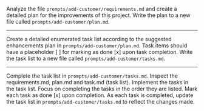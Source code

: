 Analyze the file `prompts/add-customer/requirements.md` and create a detailed plan for the improvements of this project.
Write the plan to a new file called `prompts/add-customer/plan.md`.

--------------------------------

Create a detailed enumerated task list according to the suggested enhancements plan in `prompts/add-customer/plan.md`.
Task items should have a placeholder [ ] for marking as done [x] upon task completion.
Write the task list to a new file called `prompts/add-customer/tasks.md`.

--------------------------------

Complete the task list in `prompts/add-customer/tasks.md`. Inspect the requirements.md, plan.md and task.md (task list).
Implement the tasks in the task list. Focus on completing the tasks in the order they are listed. 
Mark each task as done [x] upon completion. As each task is completed, 
update the task list in `prompts/add-customer/tasks.md` to reflect the changes made.
